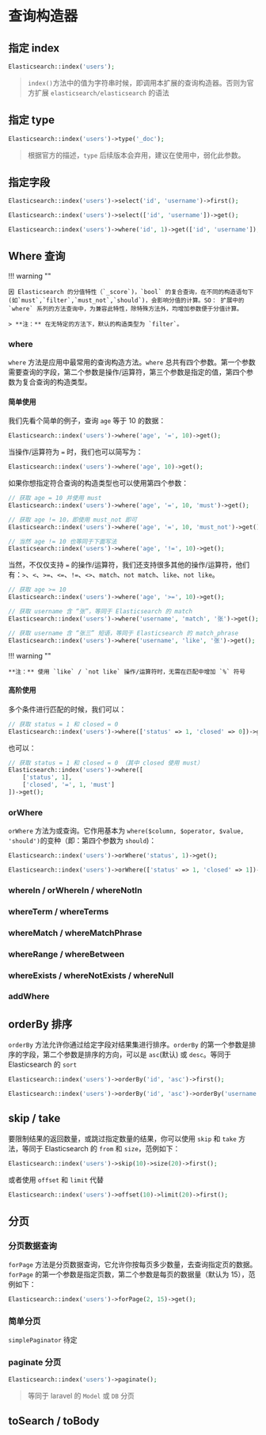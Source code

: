 # 查询构造器

## 指定 index

```php
Elasticsearch::index('users');
```

> `index()`方法中的值为字符串时候，即调用本扩展的查询构造器。否则为官方扩展 `elasticsearch/elasticsearch` 的语法

## 指定 type

```php
Elasticsearch::index('users')->type('_doc');
```

> 根据官方的描述，`type` 后续版本会弃用，建议在使用中，弱化此参数。

## 指定字段

```php
Elasticsearch::index('users')->select('id', 'username')->first();

Elasticsearch::index('users')->select(['id', 'username'])->get();

Elasticsearch::index('users')->where('id', 1)->get(['id', 'username']);
```

## Where 查询

!!! warning ""

    因 Elasticsearch 的分值特性（`_score`)，`bool` 的复合查询，在不同的构造语句下(如`must`,`filter`,`must_not`,`should`)，会影响分值的计算。SO： 扩展中的 `where` 系列的方法查询中，为兼容此特性，除特殊方法外，均增加参数便于分值计算。

    > **注：** 在无特定的方法下，默认的构造类型为 `filter`。

### where

`where` 方法是应用中最常用的查询构造方法。`where` 总共有四个参数。第一个参数需要查询的字段，第二个参数是操作/运算符，第三个参数是指定的值，第四个参数为复合查询的构造类型。

#### 简单使用

我们先看个简单的例子，查询 `age` 等于 10 的数据：

```php
Elasticsearch::index('users')->where('age', '=', 10)->get();
```

当操作/运算符为 `=` 时，我们也可以简写为：

```php
Elasticsearch::index('users')->where('age', 10)->get();
```

如果你想指定符合查询的构造类型也可以使用第四个参数：

```php
// 获取 age = 10 并使用 must
Elasticsearch::index('users')->where('age', '=', 10, 'must')->get();

// 获取 age != 10，即使用 must_not 即可
Elasticsearch::index('users')->where('age', '=', 10, 'must_not')->get();

// 当然 age != 10 也等同于下面写法
Elasticsearch::index('users')->where('age', '!=', 10)->get();
```

当然，不仅仅支持 `=` 的操作/运算符，我们还支持很多其他的操作/运算符，他们有：`>`、`<`、`>=`、`<=`、`!=`、`<>`、`match`、`not match`、`like`、`not like`。

```php
// 获取 age >= 10
Elasticsearch::index('users')->where('age', '>=', 10)->get();

// 获取 username 含 “张”，等同于 Elasticsearch 的 match
Elasticsearch::index('users')->where('username', 'match', '张')->get();

// 获取 username 含 “张三” 短语，等同于 Elasticsearch 的 match_phrase
Elasticsearch::index('users')->where('username', 'like', '张')->get();
```

!!! warning ""

    **注：** 使用 `like` / `not like` 操作/运算符时，无需在匹配中增加 `%` 符号

#### 高阶使用

多个条件进行匹配的时候，我们可以：

```php
// 获取 status = 1 和 closed = 0
Elasticsearch::index('users')->where(['status' => 1, 'closed' => 0])->get();
```

也可以：

```php
// 获取 status = 1 和 closed = 0 （其中 closed 使用 must）
Elasticsearch::index('users')->where([
    ['status', 1],
    ['closed', '=', 1, 'must']
])->get();
```

### orWhere

`orWhere` 方法为或查询。它作用基本为 `where($column, $operator, $value, 'should')`的变种（即：第四个参数为 `should`)：

```php
Elasticsearch::index('users')->orWhere('status', 1)->get();

Elasticsearch::index('users')->orWhere(['status' => 1, 'closed' => 1])->get();
```

### whereIn / orWhereIn / whereNotIn

### whereTerm / whereTerms

### whereMatch / whereMatchPhrase

### whereRange / whereBetween

### whereExists / whereNotExists / whereNull

### addWhere

## orderBy 排序

`orderBy` 方法允许你通过给定字段对结果集进行排序。`orderBy` 的第一个参数是排序的字段，第二个参数是排序的方向，可以是 `asc`(默认) 或 `desc`。等同于 Elasticsearch 的 `sort`

```php
Elasticsearch::index('users')->orderBy('id', 'asc')->first();

Elasticsearch::index('users')->orderBy('id', 'asc')->orderBy('username', 'desc')->first();
```

## skip / take

要限制结果的返回数量，或跳过指定数量的结果，你可以使用 `skip` 和 `take` 方法，等同于 Elasticsearch 的 `from` 和 `size`，范例如下：

```php
Elasticsearch::index('users')->skip(10)->size(20)->first();
```

或者使用 `offset` 和 `limit` 代替

```php
Elasticsearch::index('users')->offset(10)->limit(20)->first();
```

## 分页

### 分页数据查询

`forPage` 方法是分页数据查询，它允许你按每页多少数量，去查询指定页的数据。`forPage` 的第一个参数是指定页数，第二个参数是每页的数据量（默认为 15），范例如下：

```php
Elasticsearch::index('users')->forPage(2, 15)->get();
```

### 简单分页

`simplePaginator` 待定

### paginate 分页

```php
Elasticsearch::index('users')->paginate();
```

> 等同于 laravel 的 `Model` 或 `DB` 分页

## toSearch / toBody

